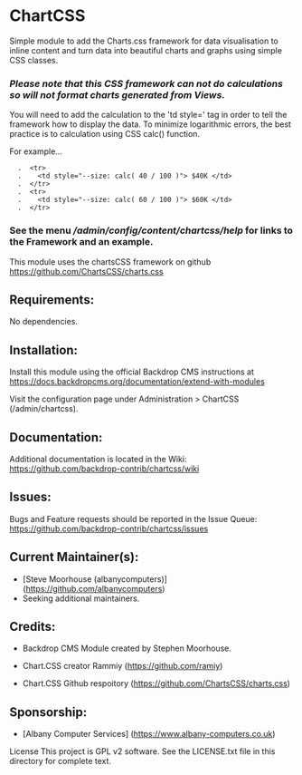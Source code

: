 # ChartCSS

Simple module to add the Charts.css framework for data visualisation to
inline content and turn data into beautiful charts and graphs using
simple CSS classes.

### ***Please note that this CSS framework can not do calculations so will not format charts generated from Views.***

You will need to add the calculation to the 'td style=' tag in order to
tell the framework how to display the data. To minimize logarithmic errors,
the best practice is to calculation using CSS calc() function.

For example...
```<tbody>
  .  <tr>
  .    <td style="--size: calc( 40 / 100 )"> $40K </td>
  .  </tr>
  .  <tr>
  .    <td style="--size: calc( 60 / 100 )"> $60K </td>
  .  </tr>
  ```

### See the menu ***/admin/config/content/chartcss/help*** for links to the Framework and an example.

This module uses the chartsCSS framework on github https://github.com/ChartsCSS/charts.css

## Requirements:
No dependencies.

## Installation:
Install this module using the official Backdrop CMS instructions at https://docs.backdropcms.org/documentation/extend-with-modules

Visit the configuration page under Administration > ChartCSS (/admin/chartcss).

## Documentation:
Additional documentation is located in the Wiki: https://github.com/backdrop-contrib/chartcss/wiki

## Issues:
Bugs and Feature requests should be reported in the Issue Queue: https://github.com/backdrop-contrib/chartcss/issues

## Current Maintainer(s):
- [Steve Moorhouse (albanycomputers)] (https://github.com/albanycomputers)
- Seeking additional maintainers.

## Credits:
- Backdrop CMS Module created by Stephen Moorhouse.

- Chart.CSS creator Rammiy (https://github.com/ramiy)
- Chart.CSS Github respoitory (https://github.com/ChartsCSS/charts.css)

## Sponsorship:
 - [Albany Computer Services] (https://www.albany-computers.co.uk)

License
This project is GPL v2 software. See the LICENSE.txt file in this directory for complete text.
